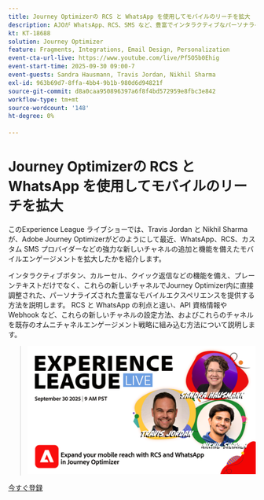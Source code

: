 ```yaml
---
title: Journey Optimizerの RCS と WhatsApp を使用してモバイルのリーチを拡大
description: AJOが WhatsApp、RCS、SMS など、豊富でインタラクティブなパーソナライズされたエクスペリエンスを使用してモバイルエンゲージメントを強化する方法を説明します。
kt: KT-18688
solution: Journey Optimizer
feature: Fragments, Integrations, Email Design, Personalization
event-cta-url-live: https://www.youtube.com/live/Pf5O5b0Ehig
event-start-time: 2025-09-30 09:00-7
event-guests: Sandra Hausmann, Travis Jordan, Nikhil Sharma
exl-id: 963b69d7-8ffa-4bb4-9b1b-980d6d94821f
source-git-commit: d8a0caa950896397a6f8f4bd572959e8fbc3e842
workflow-type: tm+mt
source-wordcount: '148'
ht-degree: 0%

---
```


# Journey Optimizerの RCS と WhatsApp を使用してモバイルのリーチを拡大

このExperience League ライブショーでは、Travis Jordan と Nikhil Sharma が、Adobe Journey Optimizerがどのようにして最近、WhatsApp、RCS、カスタム SMS プロバイダーなどの強力な新しいチャネルの追加と機能を備えたモバイルエンゲージメントを拡大したかを紹介します。

インタラクティブボタン、カルーセル、クイック返信などの機能を備え、プレーンテキストだけでなく、これらの新しいチャネルでJourney Optimizer内に直接調整された、パーソナライズされた豊富なモバイルエクスペリエンスを提供する方法を説明します。 RCS と WhatsApp の利点と違い、API 資格情報や Webhook など、これらの新しいチャネルの設定方法、およびこれらのチャネルを既存のオムニチャネルエンゲージメント戦略に組み込む方法について説明します。

> ![ バナーを表示 ](../assets/30Sept2025_WebBanner.png)

[ 今すぐ登録 ](https://engage.adobe.com/ExpLeagueLive-250930.html)
